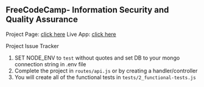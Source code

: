 **FreeCodeCamp**- Information Security and Quality Assurance
------

Project Page: [click here](https://glitch.com/~mixolydian-scented-comfort)
Live App: [click here](https://mixolydian-scented-comfort.glitch.me)

Project Issue Tracker

1) SET NODE_ENV to `test` without quotes and set DB to your mongo connection string in .env file
2) Complete the project in `routes/api.js` or by creating a handler/controller
3) You will create all of the functional tests in `tests/2_functional-tests.js`


